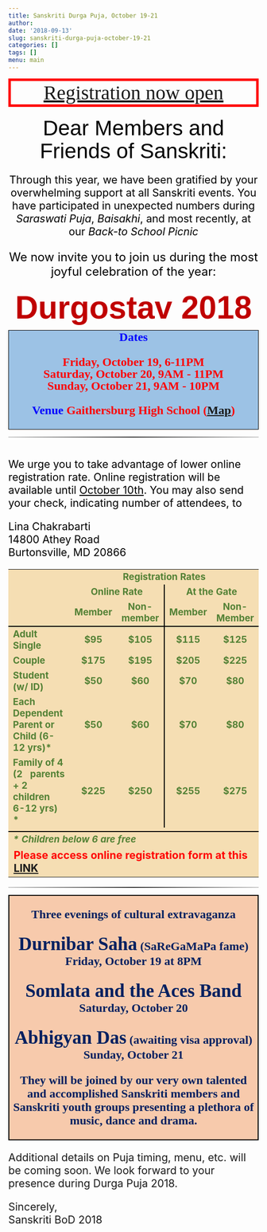 ```yaml
---
title: Sanskriti Durga Puja, October 19-21
author: 
date: '2018-09-13'
slug: sanskriti-durga-puja-october-19-21
categories: []
tags: []
menu: main
---
```


<div>
<div style="color: red; font-size: 30pt; font-family: Rockwell, serif; text-align: center; border: 5px solid red;"><a href="https://sanskriti-dc.org/register-event/"><u>Registration now open</u></a></div>
<p style="margin-top: 20px;"></p>

<div class="pure-u-11-12 pure-u-md-2-3">
<div class="post-content" style="color: black;">
<p class="MsoNormal" style="text-align: center; margin: 0in 0in 8pt; line-height: 107%; font-size: 14pt; font-family: Calibri,sans-serif;" align="center"><span style="font-size: 32pt; line-height: 107%; font-family: Arial,sans-serif;">Dear Members and Friends of Sanskriti:<br>
</span></p>
<p style="font-size: 16pt;text-align:center;">
  Through this year, we have been gratified by
your overwhelming support at all Sanskriti events. You have participated in
  unexpected numbers during <em>Saraswati Puja</em>,
  <em>Baisakhi</em>, and most recently, at our <em>Back-to School Picnic</em>
</p>

<p style="font-size: 18pt;text-align: center; ">We now invite you to join us during the most joyful celebration of the year: </p>
<p class="MsoNormal" style="text-align: center; margin: 0in 0in 8pt; line-height: 107%; font-size: 11pt; font-family: Calibri,sans-serif;" align="center"><b><span style="font-size: 48pt; line-height: 107%; font-family: Arial,sans-serif; color: #c00000;">Durgostav 2018</span></b></p>

</div>
<div style="background-color: #9cc2e5; color: blue; border: 1px solid black; font-size: 18pt; font-family: Rockwell,serif; text-align: center; font-weight: bold;"><b>Dates</b>
  <p>
<span style="color: red; padding: 0; line-height: 1;">
Friday, October 19, 6-11PM<br>
  Saturday, October 20,  9AM - 11PM<br>
Sunday, October 21,  9AM - 10PM<br>
  </span></p><p>
Venue
<span style="color: red;">
Gaithersburg High School (<a href="https://www.google.com/maps/place/Gaithersburg+High+School/@39.135478,-77.1968827,17z/data=%213m1%214b1%214m5%213m4%211s0x89b62d33681201bb:0x70d34d5884664ea3%218m2%213d39.135478%214d-77.194694" target="_blank" rel="noopener"><u>Map</u></a>)
</span>

</p></div>
<hr style="border: 0; height: 2px; background: #333; background-image: linear-gradient(to right, #ccc, #333, #ccc);">

<div id="registration" style="color: black; font-size: 16pt;">

<br>
We urge you to take advantage of lower online registration rate. Online registration will be available until <u>October 10th</u>. You may also send your check, indicating number of attendees, to
<p>
Lina Chakrabarti<br>
14800 Athey Road<br>
Burtonsville, MD 20866<br>
</p></div>

<table style="background-color: wheat; font-size: 14pt; border-spacing: 0px; color: #538135;" width="100%">
<tbody>
<tr>
<td style="text-align: left;" colspan="1" width="30%"></td>
<td style="text-align: center;" colspan="4" width="70%"><strong>Registration Rates</strong></td>
</tr>
<tr>
<td colspan="1" width="30%"></td>
<td style="text-align: center; border-right: 2px solid black;" colspan="2" width="35%"><strong>Online Rate </strong></td>
<td style="text-align: center;" colspan="2" width="35%"><strong>At the Gate</strong></td>
</tr>
<tr>
<td style="border-bottom: 2px solid black;" width="30%"><strong>&nbsp;</strong></td>
<td style="border-bottom: 2px solid black; text-align: center;" width="18%"><strong>Member</strong></td>
<td style="border-bottom: 2px solid black; border-right: 2px solid black; text-align: center;" width="17%"><strong>Non-member</strong></td>
<td style="border-bottom: 2px solid black; text-align: center;" width="18%"><strong>Member</strong></td>
<td style="border-bottom: 2px solid black; text-align: center;" width="17%"><strong>Non-Member</strong></td>
</tr>
<tr>
<td width="30%"><strong>Adult Single</strong></td>
<td style="text-align: center;" width="18%"><strong>$95</strong></td>
<td style="text-align: center; border-right: 2px solid black;" width="17%"><strong>$105</strong></td>
<td style="text-align: center;" width="18%"><strong>$115</strong></td>
<td style="text-align: center;" width="17%"><strong>$125</strong></td>
</tr>
<tr>
<td width="30%"><strong>Couple</strong></td>
<td style="text-align: center;" width="18%"><strong>$175</strong></td>
<td style="text-align: center; border-right: 2px solid black;" width="17%"><strong>$195</strong></td>
<td style="text-align: center;" width="18%"><strong>$205</strong></td>
<td style="text-align: center;" width="17%"><strong>$225</strong></td>
</tr>
<tr>
<td width="30%"><strong>Student (w/ ID)</strong></td>
<td style="text-align: center;" width="18%"><strong>$50</strong></td>
<td style="text-align: center; border-right: 2px solid black;" width="17%"><strong>$60</strong></td>
<td style="text-align: center;" width="18%"><strong>$70</strong></td>
<td style="text-align: center;" width="17%"><strong>$80</strong></td>
</tr>
<tr>
<td width="30%"><strong>Each Dependent Parent or Child (6-12 yrs)*</strong></td>
<td style="text-align: center;" width="18%"><strong>$50</strong></td>
<td style="text-align: center; border-right: 2px solid black;" width="17%"><strong>$60</strong></td>
<td style="text-align: center;" width="18%"><strong>$70</strong></td>
<td style="text-align: center;" width="17%"><strong>$80</strong></td>
</tr>
<tr>
<td width="30%"><strong>Family of 4 (2&nbsp; &nbsp;parents + 2 children&nbsp; 6-12 yrs) *</strong></td>
<td style="text-align: center;" width="18%"><strong>$225</strong></td>
<td style="text-align: center; border-right: 2px solid black;" width="17%"><strong>$250</strong></td>
<td style="text-align: center;" width="18%"><strong>$255</strong></td>
<td style="text-align: center;" width="17%"><strong>$275</strong></td>
</tr>
<tr>
<td colspan="5"></td>
</tr>
<tr>
<td style="border-top: 2px solid black; font-weight: bold; font-style: italic;" colspan="5">* Children below 6 are free</td>
</tr>
  <tr>
    <td colspan="5" style="font-size: 16pt;font-weight:bold;color:red;">Please access online registration form at this <a href="https://sanskriti-dc.org/register-event/"><u>LINK</u></a></td>
  </tr>
</tbody>
</table>
<hr style="border: 0; height: 2px; background: #333; background-image: linear-gradient(to right, #ccc, #333, #ccc);">

<div style="background-color: #f7caac; border: 2px solid black; font-family: Rockwell, serif; color: #002060; text-align: center; font-size: 18pt;font-weight: bold;">
  <p>Three evenings of cultural extravaganza</p>
<p>
<font style="font-size: 28pt;">Durnibar Saha</font> (SaReGaMaPa fame)<br>
Friday, October 19 at 8PM
</p><p>
<font style="font-size: 28pt;">Somlata and the Aces Band</font><br>
Saturday, October 20
</p><p>
<font style="font-size: 28pt;">Abhigyan Das</font> (awaiting visa approval)<br>
Sunday, October 21

</p>
  <p>They will be joined by our very own talented and accomplished <b>Sanskriti members</b> and <b>Sanskriti youth groups</b> presenting a plethora of music, dance and drama.
  </p>
  </div>
<div style="font-size: 16pt;">
<p>Additional details on Puja timing, menu, etc. will be coming soon. We look forward to your presence during Durga Puja 2018.</p>
  <p>
Sincerely, <br>
Sanskriti BoD 2018
  </p>

</div>
</div></div>
